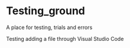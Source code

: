# Testing_ground
A place for testing, trials and errors 

Testing adding a file through Visual Studio Code 
